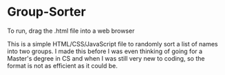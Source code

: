 # Group-Sorter

To run, drag the .html file into a web browser

This is a simple HTML/CSS/JavaScript file to randomly sort a list of names into two groups. I made this before I was even thinking of going for a Master's degree in CS and when I was still very new to coding, so the format is not as efficient as it could be.

